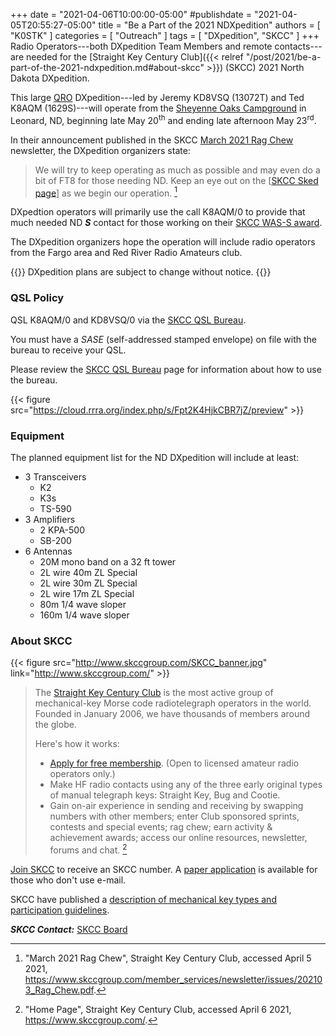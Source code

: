 +++
date = "2021-04-06T10:00:00-05:00"
#publishdate = "2021-04-05T20:55:27-05:00"
title = "Be a Part of the 2021 NDXpedition"
authors = [ "K0STK" ]
categories = [ "Outreach" ]
tags = [ "DXpedition", "SKCC" ]
+++
Radio Operators---both DXpedition Team Members and remote contacts---are
needed for the
[Straight Key Century Club]({{< relref "/post/2021/be-a-part-of-the-2021-ndxpedition.md#about-skcc" >}})
(SKCC) 2021 North Dakota DXpedition.

This large [QRO](https://en.wikipedia.org/wiki/Q_code) DXpedition---led
by Jeremy KD8VSQ (13072T) and Ted K8AQM (1629S)---will operate from the
[Sheyenne Oaks Campground](https://sheyenneoaks.com/) in Leonard, ND,
beginning late May 20<sup>th</sup> and ending late afternoon May
23<sup>rd</sup>.

<!--more-->

In their announcement published in the SKCC
[March 2021 Rag Chew](https://www.skccgroup.com/member_services/newsletter/issues/202103_Rag_Chew.pdf)
newsletter, the DXpedition organizers state:

>We will try to keep operating as much as possible and may even do a bit
of FT8 for those needing ND. Keep an eye out on the
[[SKCC Sked page](https://sked.skccgroup.com/)]
as we begin our operation. [^1]

[^1]: "March 2021 Rag Chew", Straight Key Century Club, accessed April 5 2021, https://www.skccgroup.com/member_services/newsletter/issues/202103_Rag_Chew.pdf.

DXpedtion operators will primarily use the call K8AQM/0 to
provide that much needed ND ***S*** contact for those working on their
[SKCC WAS-S award](https://www.skccgroup.com/operating_awards/was-s/).

The DXpedition organizers hope the operation will include radio
operators from the Fargo area and Red River Radio Amateurs club.

{{<banner class="alert">}}
DXpedition plans are subject to change without notice.
{{</banner>}}

### QSL Policy

QSL K8AQM/0 and KD8VSQ/0 via the
[SKCC QSL Bureau](https://www.skccgroup.com/member_services/qsl_buro/).

You must have a *SASE* (self-addressed stamped envelope) on file with the
bureau to receive your QSL.

Please review the
[SKCC QSL Bureau](https://www.skccgroup.com/member_services/qsl_buro/)
page for information about how to use the bureau.

{{< figure src="https://cloud.rrra.org/index.php/s/Fpt2K4HjkCBR7jZ/preview" >}}

### Equipment

The planned equipment list for the ND DXpedition will include at least:

* 3 Transceivers
    * K2
    * K3s
    * TS-590
* 3 Amplifiers
    * 2 KPA-500
    * SB-200
* 6 Antennas
    * 20M mono band on a 32 ft tower
    * 2L wire 40m ZL Special
    * 2L wire 30m ZL Special
    * 2L wire 17m ZL Special
    * 80m 1/4 wave sloper
    * 160m 1/4 wave sloper

### About SKCC

{{< figure src="http://www.skccgroup.com/SKCC_banner.jpg" link="http://www.skccgroup.com/" >}}

<p class="clear"></p>

>The [Straight Key Century Club](https://www.skccgroup.com/) is the most
>active group of mechanical-key Morse code radiotelegraph operators in
>the world. Founded in January 2006, we have thousands of members around
>the globe.
>
>Here's how it works:
>
>* [Apply for free membership](be-a-part-of-the-2021-ndxpedition/). (Open to licensed amateur radio operators only.)
>* Make HF radio contacts using any of the three early original types of
>manual telegraph keys: Straight Key, Bug and Cootie.
>* Gain on-air experience in sending and receiving by swapping numbers with
>other members; enter Club sponsored sprints, contests and special events; rag
>chew; earn activity & achievement awards; access our online resources,
>newsletter, forums and chat. [^2]

[^2]: "Home Page", Straight Key Century Club, accessed April 6 2021, https://www.skccgroup.com/.

[Join SKCC](https://www.skccgroup.com/membership_data/member_application_form.php)
to receive an SKCC number. A
[paper application](https://www.skccgroup.com/membership_data/SKCC_snail_mail_application.doc)
is available for those who don't use e-mail.

SKCC have published a [description of mechanical key types and participation
guidelines](https://www.skccgroup.com/keypolicy.php).

***SKCC Contact:*** [SKCC Board](mailto:skccboard@skccgroup.com)
